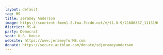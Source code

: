 ```yaml
---
layout: default
tag: MS
title: Jeramey Anderson
image: https://scontent.fmem1-2.fna.fbcdn.net/v/t1.0-9/21686357_1115190425279431_4875751044890990342_n.jpg?_nc_cat=0&oh=cd266c9d5c92bab4f8b5edabd53ccc1b&oe=5C1DCDD7
district: MS-4
party: Democrat
seat: U.S. House 
website: https://www.jerameyforMS.com
donate: https://secure.actblue.com/donate/sdjerameyanderson
---
```

